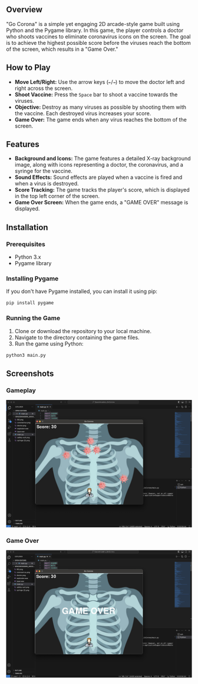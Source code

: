 ## Overview

"Go Corona" is a simple yet engaging 2D arcade-style game built using Python and the Pygame library. In this game, the player controls a doctor who shoots vaccines to eliminate coronavirus icons on the screen. The goal is to achieve the highest possible score before the viruses reach the bottom of the screen, which results in a "Game Over."

## How to Play

- **Move Left/Right:** Use the arrow keys (`←`/`→`) to move the doctor left and right across the screen.
- **Shoot Vaccine:** Press the `Space` bar to shoot a vaccine towards the viruses.
- **Objective:** Destroy as many viruses as possible by shooting them with the vaccine. Each destroyed virus increases your score.
- **Game Over:** The game ends when any virus reaches the bottom of the screen.

## Features

- **Background and Icons:** The game features a detailed X-ray background image, along with icons representing a doctor, the coronavirus, and a syringe for the vaccine.
- **Sound Effects:** Sound effects are played when a vaccine is fired and when a virus is destroyed.
- **Score Tracking:** The game tracks the player's score, which is displayed in the top left corner of the screen.
- **Game Over Screen:** When the game ends, a "GAME OVER" message is displayed.

## Installation

### Prerequisites

- Python 3.x
- Pygame library

### Installing Pygame

If you don't have Pygame installed, you can install it using pip:

```bash
pip install pygame
```

### Running the Game

1. Clone or download the repository to your local machine.
2. Navigate to the directory containing the game files.
3. Run the game using Python:

```bash
python3 main.py
```

## Screenshots

### Gameplay
![Gameplay Screenshot](./GamePlay.png)

### Game Over
![Game Over Screenshot](./GameOver.png)



